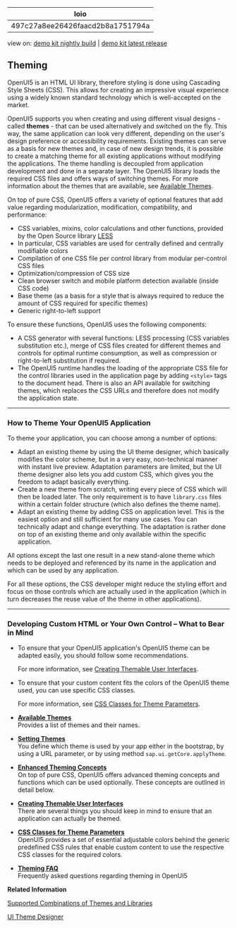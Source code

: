 <!-- loio497c27a8ee26426faacd2b8a1751794a -->

| loio |
| -----|
| 497c27a8ee26426faacd2b8a1751794a |

<div id="loio">

view on: [demo kit nightly build](https://sdk.openui5.org/nightly/#/topic/497c27a8ee26426faacd2b8a1751794a) | [demo kit latest release](https://sdk.openui5.org/topic/497c27a8ee26426faacd2b8a1751794a)</div>

## Theming

OpenUI5 is an HTML UI library, therefore styling is done using Cascading Style Sheets \(CSS\). This allows for creating an impressive visual experience using a widely known standard technology which is well-accepted on the market.

 OpenUI5 supports you when creating and using different visual designs - called **themes** - that can be used alternatively and switched on the fly. This way, the same application can look very different, depending on the user's design preference or accessibility requirements. Existing themes can serve as a basis for new themes and, in case of new design trends, it is possible to create a matching theme for all existing applications without modifying the applications. The theme handling is decoupled from application development and done in a separate layer. The OpenUI5 library loads the required CSS files and offers ways of switching themes. For more information about the themes that are available, see [Available Themes](Available_Themes_da0d2e7.md).

On top of pure CSS, OpenUI5 offers a variety of optional features that add value regarding modularization, modification, compatibility, and performance:

-   CSS variables, mixins, color calculations and other functions, provided by the Open Source library [LESS](http://lesscss.org/)
-   In particular, CSS variables are used for centrally defined and centrally modifiable colors
-   Compilation of one CSS file per control library from modular per-control CSS files
-   Optimization/compression of CSS size
-   Clean browser switch and mobile platform detection available \(inside CSS code\)
-   Base theme \(as a basis for a style that is always required to reduce the amount of CSS required for specific themes\)
-   Generic right-to-left support

To ensure these functions, OpenUI5 uses the following components:

-   A CSS generator with several functions: LESS processing \(CSS variables substitution etc.\), merge of CSS files created for different themes and controls for optimal runtime consumption, as well as compression or right-to-left substitution if required.
-   The OpenUI5 runtime handles the loading of the appropriate CSS file for the control libraries used in the application page by adding `<style>` tags to the document head. There is also an API available for switching themes, which replaces the CSS URLs and therefore does not modify the application state.

***

### How to Theme Your OpenUI5 Application

To theme your application, you can choose among a number of options:

-   Adapt an existing theme by using the UI theme designer, which basically modifies the color scheme, but in a very easy, non-technical manner with instant live preview. Adaptation parameters are limited, but the UI theme designer also lets you add custom CSS, which gives you the freedom to adapt basically everything.
-   Create a new theme from scratch, writing every piece of CSS which will then be loaded later. The only requirement is to have `library.css` files within a certain folder structure \(which also defines the theme name\).
-   Adapt an existing theme by adding CSS on application level. This is the easiest option and still sufficient for many use cases. You can technically adapt and change everything. The adaptation is rather done on top of an existing theme and only available within the specific application.

All options except the last one result in a new stand-alone theme which needs to be deployed and referenced by its name in the application and which can be used by any application.

For all these options, the CSS developer might reduce the styling effort and focus on those controls which are actually used in the application \(which in turn decreases the reuse value of the theme in other applications\).

***

### Developing Custom HTML or Your Own Control – What to Bear in Mind

-   To ensure that your OpenUI5 application's OpenUI5 theme can be adapted easily, you should follow some recommendations.

    For more information, see [Creating Themable User Interfaces](Creating_Themable_User_Interfaces_a2c67ac.md).

-   To ensure that your custom content fits the colors of the OpenUI5 theme used, you can use specific CSS classes.

    For more information, see [CSS Classes for Theme Parameters](CSS_Classes_for_Theme_Parameters_ea08f53.md).


-   **[Available Themes](Available_Themes_da0d2e7.md "Provides a list of themes and their names. ")**  
Provides a list of themes and their names.
-   **[Setting Themes](Setting_Themes_e9fc648.md "You define which theme is used by your app either in the bootstrap, by using a URL
		parameter, or by using method sap.ui.getCore.applyTheme.")**  
You define which theme is used by your app either in the bootstrap, by using a URL parameter, or by using method `sap.ui.getCore.applyTheme`.
-   **[Enhanced Theming Concepts](Enhanced_Theming_Concepts_45df6df.md "On top of pure CSS, OpenUI5
		offers advanced theming concepts and functions which can be used optionally. These concepts
		are outlined in detail below.")**  
On top of pure CSS, OpenUI5 offers advanced theming concepts and functions which can be used optionally. These concepts are outlined in detail below.
-   **[Creating Themable User Interfaces](Creating_Themable_User_Interfaces_a2c67ac.md "There are several things you should keep in mind to ensure that an application can
		actually be themed.")**  
There are several things you should keep in mind to ensure that an application can actually be themed.
-   **[CSS Classes for Theme Parameters](CSS_Classes_for_Theme_Parameters_ea08f53.md "OpenUI5 provides a set of
		essential adjustable colors behind the generic predefined CSS rules that enable custom
		content to use the respective CSS classes for the required colors.")**  
OpenUI5 provides a set of essential adjustable colors behind the generic predefined CSS rules that enable custom content to use the respective CSS classes for the required colors.
-   **[Theming FAQ](Theming_FAQ_d0db4d5.md "Frequently asked questions regarding theming in OpenUI5")**  
Frequently asked questions regarding theming in OpenUI5

**Related Information**  


[Supported Combinations of Themes and Libraries](Supported_Combinations_of_Themes_and_Libraries_38ff8c2.md "This chapter gives an overview of the possible combinations of themes and libraries for the OpenUI5 versions that are still in maintenance.")

[UI Theme Designer](https://help.sap.com/viewer/product/UI_THEME_DESIGNER/Cloud/en-US)


